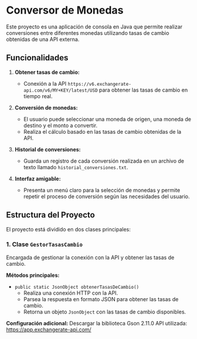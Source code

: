 # Conversor de Monedas

Este proyecto es una aplicación de consola en Java que permite realizar conversiones entre diferentes monedas utilizando tasas de cambio obtenidas de una API externa.

## Funcionalidades

1. **Obtener tasas de cambio:**
   - Conexión a la API `https://v6.exchangerate-api.com/v6/MY+KEY/latest/USD` para obtener las tasas de cambio en tiempo real.

2. **Conversión de monedas:**
   - El usuario puede seleccionar una moneda de origen, una moneda de destino y el monto a convertir.
   - Realiza el cálculo basado en las tasas de cambio obtenidas de la API.

3. **Historial de conversiones:**
   - Guarda un registro de cada conversión realizada en un archivo de texto llamado `historial_conversiones.txt`.

4. **Interfaz amigable:**
   - Presenta un menú claro para la selección de monedas y permite repetir el proceso de conversión según las necesidades del usuario.

## Estructura del Proyecto

El proyecto está dividido en dos clases principales:

### 1. Clase `GestorTasasCambio`
Encargada de gestionar la conexión con la API y obtener las tasas de cambio.

**Métodos principales:**
- `public static JsonObject obtenerTasasDeCambio()`
  - Realiza una conexión HTTP con la API.
  - Parsea la respuesta en formato JSON para obtener las tasas de cambio.
  - Retorna un objeto `JsonObject` con las tasas de cambio disponibles.

**Configuración adicional:**
Descargar la biblioteca Gson 2.11.0
API utilizada: https://app.exchangerate-api.com/

